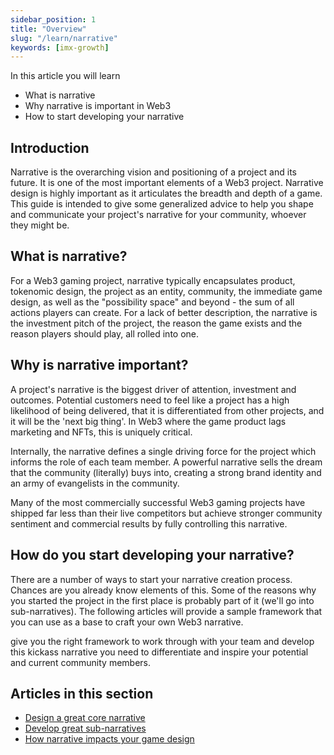 ```yaml
---
sidebar_position: 1
title: "Overview"
slug: "/learn/narrative"
keywords: [imx-growth]
---
```


In this article you will learn

- What is narrative
- Why narrative is important in Web3
- How to start developing your narrative

## Introduction

Narrative is the overarching vision and positioning of a project and its future. It is one of the most important elements of a Web3 project. Narrative design is highly important as it articulates the breadth and depth of a game. This guide is intended to give some generalized advice to help you shape and communicate your project's narrative for your community, whoever they might be.

## What is narrative?

For a Web3 gaming project, narrative typically encapsulates product, tokenomic design, the project as an entity, community, the immediate game design, as well as the "possibility space" and beyond - the sum of all actions players can create. For a lack of better description, the narrative is the investment pitch of the project, the reason the game exists and the reason players should play, all rolled into one.

## Why is narrative important?

A project's narrative is the biggest driver of attention, investment and outcomes. Potential customers need to feel like a project has a high likelihood of being delivered, that it is differentiated from other projects, and it will be the 'next big thing'. In Web3 where the game product lags marketing and NFTs, this is uniquely critical.

Internally, the narrative defines a single driving force for the project which informs the role of each team member. A powerful narrative sells the dream that the community (literally) buys into, creating a strong brand identity and an army of evangelists in the community.

Many of the most commercially successful Web3 gaming projects have shipped far less than their live competitors but achieve stronger community sentiment and commercial results by fully controlling this narrative.

## How do you start developing your narrative?

There are a number of ways to start your narrative creation process. Chances are you already know elements of this. Some of the reasons why you started the project in the first place is probably part of it (we'll go into sub-narratives). The following articles will provide a sample framework that you can use as a base to craft your own Web3 narrative.

give you the right framework to work through with your team and develop this kickass narrative you need to differentiate and inspire your potential and current community members.

## Articles in this section

- [Design a great core narrative](../Narrative/Designing%20a%20core%20narrative)
- [Develop great sub-narratives](../Narrative/Designing%20sub%20narratives.md)
- [How narrative impacts your game design](../Narrative/How%20narrative%20impacts%20game%20design)